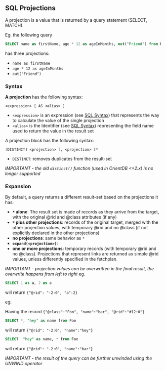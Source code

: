 ## SQL Projections

A projection is a value that is returned by a query statement (SELECT, MATCH).

Eg. the following query

```sql
SELECT name as firstName, age * 12 as ageInMonths, out("Friend") from Person where surname = 'Smith'
```

has three projections:

- `name as firstName`
- `age * 12 as ageInMonths`
- `out("Friend")`

### Syntax

**A projection** has the following syntax:

`<expression> [ AS <alias> ]`

- `<expression>` is an expression (see [SQL Syntax](SQL-Syntax.md)) that represents the way to calculate the value of the single projection
- `<alias>` is the Identifier (see [SQL Syntax](SQL-Syntax.md)) representing the field name used to return the value in the result set

A projection block has the following syntax:

`[DISTINCT] <projection> [, <projection> ]*`

- `DISTINCT`: removes duplicates from the result-set

*IMPORTANT - the old `distinct()` function (used in OrientDB <=2.x) is no longer supported*


### Expansion

By default, a query returns a different result-set based on the projections it has:
- **`*` alone**: The result set is made of records as they arrive from the target, with the original @rid and @class attributes (if any)
- **`*` plus other projections**: records of the original target, merged with the other projection values, with temporary @rid and no @class (if not explicitly declared in the other projections)
- **no projections**: same behavior as `*`
- **`expand(<projection>)`**:
- **one or more projections**: temporary records (with temporary @rid and no @class). Projections that represent links are returned as simple @rid values, unless differently specified in the fetchplan.

*IMPORTANT - projection values can be overwritten in the final result, the overwrite happens from left to right*
eg.
```sql
SELECT 1 as a, 2 as a 
```
will return `{"@rid": "-2:0", "a":2}`

eg.

Having the record `{"@class":"Foo", "name":"bar", "@rid":"#12:0"}`

```sql
SELECT *, "hey" as name from Foo
```
will return `{"@rid": "-2:0", "name":"hey"}`

```sql
SELECT  "hey" as name, * from Foo
```
will return  `{"@rid": "-2:0", "name":"bar"}`

*IMPORTANT - the result of the query can be further unwinded using the UNWIND operator*
